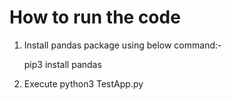 # How to run the code

1) Install pandas package using below command:-
    
    pip3 install pandas
    
2) Execute python3 TestApp.py
